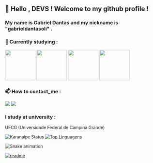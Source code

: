 ## 🖖 Hello , DEVS ! Welcome to my github profile !
### My name is Gabriel Dantas and my nickname is "gabrieldantasoli" .

### 🌱 Currently studying :
<div>
  <img width='100px' src="https://cdn.jsdelivr.net/gh/devicons/devicon/icons/python/python-original.svg" />
  <img width='100px' src="https://cdn.jsdelivr.net/gh/devicons/devicon/icons/html5/html5-original.svg" />
  <img width='100px' src="https://cdn.jsdelivr.net/gh/devicons/devicon/icons/css3/css3-original.svg" />
  <img width='100px' src="https://cdn.jsdelivr.net/gh/devicons/devicon/icons/javascript/javascript-original.svg" />
</div>

### 📫 How to contact_me :
<div>
  <a href='https:C/api.whatsapp.com/send?phone=5583991866180&text=Ol%C3%A1%20!%20Eu%20vi%20seu%20github%20e%20gostaria%20de%20conversar%20.'><img src='https://img.shields.io/badge/WhatsApp-25D366?style=for-the-badge&logo=whatsapp&logoColor=white'></a>
  <a href='mailto:gabriel36dantas@gmail.com'><img src='https://img.shields.io/badge/Gmail-D14836?style=for-the-badge&logo=gmail&logoColor=white'></a>
</div>

### I study at university :
<p>UFCG (Universidade Federal de Campina Grande)</p>


![Karanalpe Status](https://github-readme-stats.vercel.app/api?username=gabrieldantasoli&show_icons=true&theme=chartreuse-dark)
[![Top Linguagens](https://github-readme-stats.vercel.app/api/top-langs/?username=gabrieldantasoli&theme=chartreuse-dark&layout=compact)](https://github.com/anuraghazra/github-readme-stats)

![Snake animation](https://github.com/gabrieldantasoli/gabrieldantasoli/blob/output/github-contribution-grid-snake.svg)

[![readme](https://github-readme-stats.vercel.app/api/pin/?username=gabrieldantasoli&repo=gabrieldantasoli&theme=react)](https://github.com/gabrieldantasoli/gabrieldantasoli)
